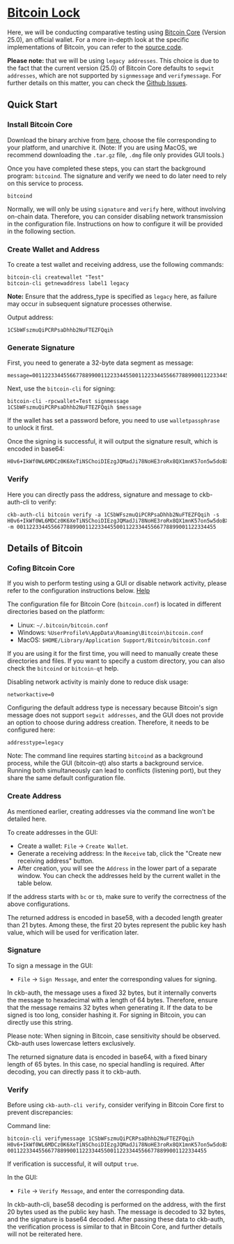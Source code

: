 # [Bitcoin Lock](../README.md)

Here, we will be conducting comparative testing using [Bitcoin Core](https://bitcoincore.org) (Version 25.0), an official wallet. 
For a more in-depth look at the specific implementations of Bitcoin, you can refer to the [source code](https://github.com/bitcoin/bitcoin).

**Please note:** that we will be using `legacy addresses`. This choice is due to the fact that the current version (25.0) of Bitcoin Core defaults to `segwit addresses`, which are not supported by `signmessage` and `verifymessage`. For further details on this matter, you can check the [Github Issues](https://github.com/bitcoin/bitcoin/issues/10542).


## Quick Start

### Install Bitcoin Core

Download the binary archive from [here](https://bitcoincore.org/bin/bitcoin-core-25.0/), choose the file corresponding to your platform, and unarchive it. (Note: If you are using MacOS, we recommend downloading the `.tar.gz` file, `.dmg` file only provides GUI tools.)

Once you have completed these steps, you can start the background program: `bitcoind`. The signature and verify we need to do later need to rely on this service to process.
```shell
bitcoind
```

Normally, we will only be using `signature` and `verify` here, without involving on-chain data. Therefore, you can consider disabling network transmission in the configuration file.
Instructions on how to configure it will be provided in the following section.


### Create Wallet and Address

To create a test wallet and receiving address, use the following commands:
```shell
bitcoin-cli createwallet "Test"
bitcoin-cli getnewaddress label1 legacy
```
**Note:** Ensure that the address_type is specified as `legacy` here, as failure may occur in subsequent signature processes otherwise.

Output address:
```
1CSbWFszmuQiPCRPsaDhhb2NuFTEZFQqih
```

### Generate Signature

First, you need to generate a 32-byte data segment as message:
```shell
message=0011223344556677889900112233445500112233445566778899001122334455
```

Next, use the `bitcoin-cli` for signing:
```shell
bitcoin-cli -rpcwallet=Test signmessage 1CSbWFszmuQiPCRPsaDhhb2NuFTEZFQqih $message
```
If the wallet has set a password before, you need to use `walletpassphrase` to unlock it first.

Once the signing is successful, it will output the signature result, which is encoded in base64:
```
H0v6+IkWf0WL6MDCz0K6XeTiNSChoiDIEzgJQMadJi78NoHE3roRx8QX1mnK57on5w5doBXOFBn1kwpOpPgVwPM=
```

### Verify

Here you can directly pass the address, signature and message to ckb-auth-cli to verify:
```shell
ckb-auth-cli bitcoin verify -a 1CSbWFszmuQiPCRPsaDhhb2NuFTEZFQqih -s H0v6+IkWf0WL6MDCz0K6XeTiNSChoiDIEzgJQMadJi78NoHE3roRx8QX1mnK57on5w5doBXOFBn1kwpOpPgVwPM= -m 0011223344556677889900112233445500112233445566778899001122334455
```


## Details of Bitcoin

### Cofing Bitcoin Core

If you wish to perform testing using a GUI or disable network activity, please refer to the configuration instructions below.
[Help](https://jlopp.github.io/bitcoin-core-config-generator/)

The configuration file for Bitcoin Core (`bitcoin.conf`) is located in different directories based on the platform:
- Linux: `~/.bitcoin/bitcoin.conf`
- Windows: `%UserProfile%\AppData\Roaming\Bitcoin\bitcoin.conf`
- MacOS: `$HOME/Library/Application Support/Bitcoin/bitcoin.conf`

If you are using it for the first time, you will need to manually create these directories and files. If you want to specify a custom directory, you can also check the `bitcoind` or `bitcoin-qt` help.

Disabling network activity is mainly done to reduce disk usage:

```text
networkactive=0
```

Configuring the default address type is necessary because Bitcoin's sign message does not support `segwit addresses`, and the GUI does not provide an option to choose during address creation. Therefore, it needs to be configured here:

```
addresstype=legacy
```

Note: The command line requires starting `bitcoind` as a background process, while the GUI (bitcoin-qt) also starts a background service. Running both simultaneously can lead to conflicts (listening port), but they share the same default configuration file.

### Create Address

As mentioned earlier, creating addresses via the command line won't be detailed here.

To create addresses in the GUI:

- Create a wallet: `File` -> `Create Wallet`.
- Generate a receiving address: In the `Receive` tab, click the "Create new receiving address" button.
- After creation, you will see the `Address` in the lower part of a separate window. You can check the addresses held by the current wallet in the table below.

If the address starts with `bc` or `tb`, make sure to verify the correctness of the above configurations.

The returned address is encoded in base58, with a decoded length greater than 21 bytes. Among these, the first 20 bytes represent the public key hash value, which will be used for verification later.

### Signature

To sign a message in the GUI:

- `File` -> `Sign Message`, and enter the corresponding values for signing.

In ckb-auth, the message uses a fixed 32 bytes, but it internally converts the message to hexadecimal with a length of 64 bytes. Therefore, ensure that the message remains 32 bytes when generating it. If the data to be signed is too long, consider hashing it. For signing in Bitcoin, you can directly use this string.

Please note: When signing in Bitcoin, case sensitivity should be observed. Ckb-auth uses lowercase letters exclusively.

The returned signature data is encoded in base64, with a fixed binary length of 65 bytes. In this case, no special handling is required. After decoding, you can directly pass it to ckb-auth.

### Verify

Before using `ckb-auth-cli verify`, consider verifying in Bitcoin Core first to prevent discrepancies:

Command line:

```shell
bitcoin-cli verifymessage 1CSbWFszmuQiPCRPsaDhhb2NuFTEZFQqih H0v6+IkWf0WL6MDCz0K6XeTiNSChoiDIEzgJQMadJi78NoHE3roRx8QX1mnK57on5w5doBXOFBn1kwpOpPgVwPM= 0011223344556677889900112233445500112233445566778899001122334455
```

If verification is successful, it will output `true`.

In the GUI:

- `File` -> `Verify Message`, and enter the corresponding data.

In ckb-auth-cli, base58 decoding is performed on the address, with the first 20 bytes used as the public key hash. The message is decoded to 32 bytes, and the signature is base64 decoded. After passing these data to ckb-auth, the verification process is similar to that in Bitcoin Core, and further details will not be reiterated here.
